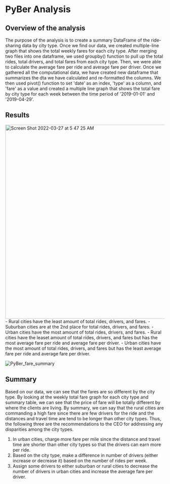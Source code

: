 # PyBer Analysis

## Overview of the analysis 
The purpose of the analysis is to create a summary DataFrame of the ride-sharing data by city type. Once we find our data, we created multiple-line graph that shows the total weekly fares for each city type. After merging two files into one dataframe, we used groupby() function to pull up the total rides, total drivers, and total fares from each city type. Then, we were able to calculate the average fare per ride and average fare per driver. Once we gathered all the computational data, we have created new dataframe that summarizes the dta we have calculated and re-formatted the columns. We then used pivot() function to set 'date' as an index, 'type' as a column, and 'fare' as a value and created a multiple line graph that shows the total fare by city type for each week between the time period of '2019-01-01' and '2019-04-29'.

## Results
<img width="613" alt="Screen Shot 2022-03-27 at 5 47 25 AM" src="https://user-images.githubusercontent.com/83077836/160275977-253dc372-eb5b-41ce-9573-0e889bbbcc69.png">
- Rural cities have the least amount of total rides, drivers, and fares. 
- Suburban cities are at the 2nd place for total rides, drivers, and fares. 
- Urban cities have the most amount of total rides, drivers, and fares. 
- Rural cities have the leaset amount of total rides, drivers, and fares but has the most average fare per ride and average fare per driver. 
- Urban cities have the most amount of total rides, drivers, and fares but has the least average fare per ride and average fare per driver. 

![PyBer_fare_summary](https://user-images.githubusercontent.com/83077836/160276094-1fe19093-08f0-4f3d-86c9-a5dff00387dc.png)

## Summary
Based on our data, we can see that the fares are so different by the city type. By looking at the weekly total fare graph for each city type and summary table, we can see that the price of fare will be totally different by where the clients are living. By summary, we can say that the rural cities are commanding a high fare since there are few drivers for the ride and the distances and travel time are tend to be longer than other city types. Thus, the following three are the recommendations to the CEO for addressing any disparities among the city types.
1. In urban cities, charge more fare per mile since the distance and travel time are shorter than other city types so that the drivers can earn more per ride.  
2. Based on the city type, make a difference in number of drivers (either increase or decrease it) based on the number of rides per week. 
3. Assign some drivers to either suburban or rural cities to decrease the number of drivers in urban cities and increase the average fare per driver. 
